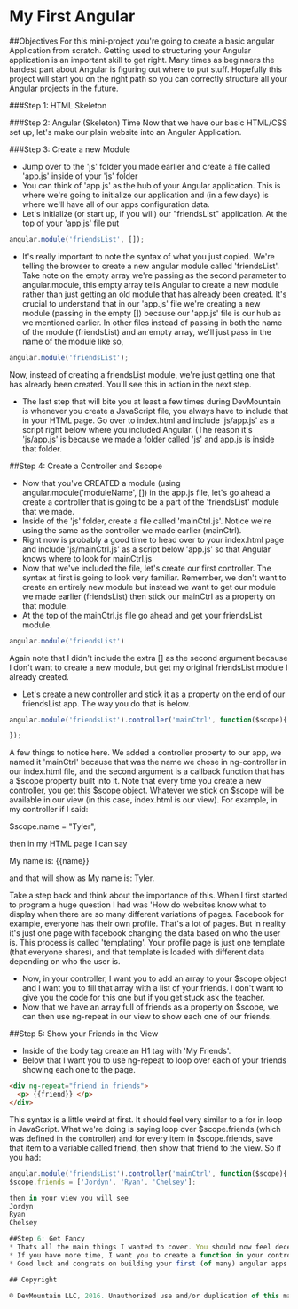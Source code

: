 My First Angular
==============

##Objectives
For this mini-project you're going to create a basic angular Application from scratch. Getting used to structuring your Angular application is an important skill to get right. Many times as beginners the hardest part about Angular is figuring out where to put stuff. Hopefully this project will start you on the right path so you can correctly structure all your Angular projects in the future.

###Step 1: HTML Skeleton
<!-- * Fork this repo, then clone your fork.
* Create a 'index.html' file, a 'styles.css' file, and a 'js' folder.
* In your 'index.html' file create a basic skeleton of your application. Be sure to include the following
    - A Doctype
    - Opening and closing <html> tags
    - Opening and closing <head> and <body> tags
    - A link to your 'styles.css' file in your <head> section
* CSS files always go in your <head> section while JavaScript files will always go before the closing </body> tag.
* To verify your additions are correct, add a paragraph tag to your html that says 'Woo' and in your styles.css file make the background of the entire page green. Then open up index.html in a browser to verify you see 'Woo' and the background is green. If correct, remove 'woo' and the green styling from your css. -->


###Step 2: Angular (Skeleton) Time
Now that we have our basic HTML/CSS set up, let's make our plain website into an Angular Application.
<!-- * The first thing we always need to do when we're working with Angular is to make sure we actually include Angular in our project. Visit https://angularjs.org/ and click on download. Then, instead of actually downloading Angular - let's just use the CDN. A CDN is just usually a file someone else is hosting for us. In this example, Angular thought it would be nice to host Angular for us rather than having us download it and use our own copy. This also has some speed (caching) benefits. Copy the link that says 'CDN', then in your HTML, include that link as a script right before the closing </body> tag. -->
<!-- * Now that we've included Angular, we can do some Angular'ish things. First, let's go ahead and tell our HTML that we're going to have the whole thing be an Angular app. Include ng-app="friendsList" as an attribute on your <html> tag (take note of the name of our module "friendsList" it will be important later). This tells the browser that everything inside <html> </html> is an Angular app. * * Note that if we wanted to just have part of our application be an Angular app, we can stick ng-app="nameOfModule" on anything and all child elements will be specific to that angular module. -->
<!-- * Now that we've told the browser that the entire HTML page is going to be Angular, let's create our first Controller. Remember, the purpose of a Controller is to 'control the view' or, in other terms, a controller allows us to access properties that are on a $scope object and stick those properties on our view (aka html pages). Go ahead and add ng-controller="mainCtrl" to your opening <body> tag. What we've done is told Angular that anything that is on our mainCtrl's $scope (which we'll build in a minute), is available to be used in our index.html page with {{}}. -->
<!-- * Now our ng-app and ng-controller are set up in our HTML, let's jump over and actually build out our app and our controller. -->

###Step 3: Create a new Module
* Jump over to the 'js' folder you made earlier and create a file called 'app.js' inside of your 'js' folder
* You can think of 'app.js' as the hub of your Angular application. This is where we're going to initialize our application and (in a few days) is where we'll have all of our apps configuration data.
* Let's initialize (or start up, if you will) our "friendsList" application. At the top of your 'app.js' file put
```javascript
angular.module('friendsList', []);
```
* It's really important to note the syntax of what you just copied. We're telling the browser to create a new angular module called 'friendsList'. Take note on the empty array we're passing as the second parameter to angular.module, this empty array tells Angular to create a new module rather than just getting an old module that has already been created. It's crucial to understand that in our 'app.js' file we're creating a new module (passing in the empty []) because our 'app.js' file is our hub as we mentioned earlier. In other files instead of passing in both the name of the module (friendsList) and an empty array, we'll just pass in the name of the module like so,
```javascript
angular.module('friendsList');
```
Now, instead of creating a friendsList module, we're just getting one that has already been created. You'll see this in action in the next step.
* The last step that will bite you at least a few times during DevMountain is whenever you create a JavaScript file, you always have to include that in your HTML page. Go over to index.html and include 'js/app.js' as a script right below where you included Angular. (The reason it's 'js/app.js' is because we made a folder called 'js' and app.js is inside that folder.

##Step 4: Create a Controller and $scope
* Now that you've CREATED a module (using angular.module('moduleName', []) in the app.js file, let's go ahead a create a controller that is going to be a part of the 'friendsList' module that we made.
* Inside of the 'js' folder, create a file called 'mainCtrl.js'. Notice we're using the same as the controller we made earlier (mainCtrl).
* Right now is probably a good time to head over to your index.html page and include 'js/mainCtrl.js' as a script below 'app.js' so that Angular knows where to look for mainCtrl.js
* Now that we've included the file, let's create our first controller. The syntax at first is going to look very familiar. Remember, we don't want to create an entirely new module but instead we want to get our module we made earlier (friendsList) then stick our mainCtrl as a property on that module.
* At the top of the mainCtrl.js file go ahead and get your friendsList module.
```javascript
angular.module('friendsList')
```
Again note that I didn't include the extra [] as the second argument because I don't want to create a new module, but get my original friendsList module I already created.
* Let's create a new controller and stick it as a property on the end of our friendsList app. The way you do that is below.
```javascript
angular.module('friendsList').controller('mainCtrl', function($scope){

});
```
A few things to notice here. We added a controller property to our app, we named it 'mainCtrl' because that was the name we chose in ng-controller in our index.html file, and the second argument is a callback function that has a $scope property built into it. Note that every time you create a new controller, you get this $scope object. Whatever we stick on $scope will be available in our view (in this case, index.html is our view). For example, in my controller if I said:

 $scope.name = "Tyler",

 then in my HTML page I can say <p> My name is: {{name}} </p>

 and that will show as My name is: Tyler.

 Take a step back and think about the importance of this. When I first started to program a huge question I had was 'How do websites know what to display when there are so many different variations of pages. Facebook for example, everyone has their own profile. That's a lot of pages. But in reality it's just one page with facebook changing the data based on who the user is. This process is called 'templating'. Your profile page is just one template (that everyone shares), and that template is loaded with different data depending on who the user is.
* Now, in your controller, I want you to add an array to your $scope object and I want you to fill that array with a list of your friends. I don't want to give you the code for this one but if you get stuck ask the teacher.
* Now that we have an array full of friends as a property on $scope, we can then use ng-repeat in our view to show each one of our friends.

##Step 5: Show your Friends in the View
* Inside of the body tag create an H1 tag with 'My Friends'.
* Below that I want you to use ng-repeat to loop over each of your friends showing each one to the page.
```html
<div ng-repeat="friend in friends">
  <p> {{friend}} </p>
</div>
```
This syntax is a little weird at first. It should feel very similar to a for in loop in JavaScript. What we're doing is saying loop over $scope.friends (which was defined in the controller) and for every item in $scope.friends, save that item to a variable called friend, then show that friend to the view. So if you had:
```javascript
angular.module('friendsList').controller('mainCtrl', function($scope){
$scope.friends = ['Jordyn', 'Ryan', 'Chelsey'];

then in your view you will see
Jordyn
Ryan
Chelsey

##Step 6: Get Fancy
* Thats all the main things I wanted to cover. You should now feel decently comfortable with creating a basic angular application, initializing your app with angular.module('appName', []), creating a controller with ng-controller, adding properties to that controllers $scope, then showing those properties in the view.
* If you have more time, I want you to create a function in your controller called 'addFriend' that takes in a name of another friend and pushes it to your friends array. In your index.html you'll need an input box that will be the name of your friend, and a button that will run $scope.addFriend every time it is clicked.
* Good luck and congrats on building your first (of many) angular apps!

## Copyright

© DevMountain LLC, 2016. Unauthorized use and/or duplication of this material without express and written permission from DevMountain, LLC is strictly prohibited. Excerpts and links may be used, provided that full and clear credit is given to DevMountain with appropriate and specific direction to the original content.
